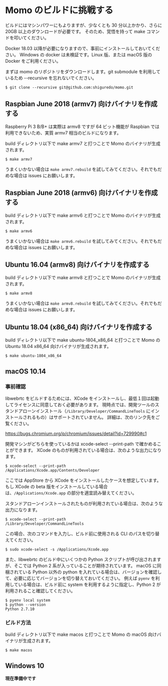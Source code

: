 # Momo のビルドに挑戦する

ビルドにはマシンパワーにもよりますが、少なくとも 30 分以上かかり、さらに 20GB 以上のダウンロードが必要です。
そのため、覚悟を持って make コマンドを叩いてください。

Docker 18.03 以降が必要になりますので、事前にインストールしておいてください。 Windows の docker は未検証です。Linux 版、または macOS 版の Docker をご利用ください。

まずは momo のリポジトリをダウンロードします。git submodule を利用しているため --recursive を忘れないでください。

```shell
$ git clone --recursive git@github.com:shiguredo/momo.git
```

## Raspbian June 2018 (armv7) 向けバイナリを作成する

Raspberry Pi 3 B/B+ は実際は armv8 ですが 64 ビット機能が Raspbian では利用できないため、実質 armv7 相当のビルドになります。

build ディレクトリ以下で make armv7 と打つことで Momo のバイナリが生成されます。

```shell
$ make armv7
```

うまくいかない場合は `make armv7.rebuild` を試してみてください。それでもだめな場合は issues にお願いします。

## Raspbian June 2018 (armv6) 向けバイナリを作成する

build ディレクトリ以下で make armv6 と打つことで Momo のバイナリが生成されます。

```shell
$ make armv6
```

うまくいかない場合は `make armv6.rebuild` を試してみてください。それでもだめな場合は issues にお願いします。

## Ubuntu 16.04 (armv8) 向けバイナリを作成する

build ディレクトリ以下で make armv8 と打つことで Momo のバイナリが生成されます。

```shell
$ make armv8
```

うまくいかない場合は `make armv8.rebuild` を試してみてください。それでもだめな場合は issues にお願いします。

## Ubuntu 18.04 (x86_64) 向けバイナリを作成する

build ディレクトリ以下で make ubuntu-1804_x86_64 と打つことで Momo の Ubuntu 18.04 x86_64 向けバイナリが生成されます。

```shell
$ make ubuntu-1804_x86_64
```

## macOS 10.14

### 事前確認

libwebrtc をビルドするためには、XCode をインストールし、最低１回は起動してライセンスに同意しておく必要があります。
現時点では、開発ツールのスタンドアローンインストール（`/Library/Developer/CommandLineTools` にインストールされるもの）はサポートされていません。
詳細は、次のリンク先をご覧ください。

https://bugs.chromium.org/p/chromium/issues/detail?id=729990#c1

開発マシンがどちらを使っているかは xcode-select --print-path で確かめることができます。
XCode のものが利用されている場合は、次のような出力になります。

```shell
$ xcode-select --print-path
/Applications/Xcode.app/Contents/Developer
```

ここでは AppStore から XCode をインストールしたケースを想定しています。
もし XCode の beta 版をインストールしている場合は、`/Applications/Xcode.app` の部分を適宜読み替えてください。

スタンドアローンインストールされたものが利用されている場合は、次のような出力になります。

```shell
$ xcode-select --print-path
/Library/Developer/CommandLineTools
```

この場合、次のコマンドを入力し、ビルド前に使用される CLI のパスを切り替えてください。

```shell
$ sudo xcode-select -s /Applications/Xcode.app
```

また、libwebrtc のビルド中にいくつかの Python スクリプトが呼び出されますが、そこでは Python 2 系が入っていることが期待されています。
macOS に同梱されている Python 以外の python を入れている場合は、バージョンを確認して、必要に応じてバージョンを切り替えておいてください。
例えば `pyenv` を利用している場合は、ビルド前に system を利用するように指定し、Python 2 が利用されること確認してください。

```shell
$ pyenv local system
$ python --version
Python 2.7.10
```

### ビルド方法

build ディレクトリ以下で make macos と打つことで Momo の macOS 向けバイナリが生成されます。

```shell
$ make macos
```

## Windows 10

**現在準備中です**
